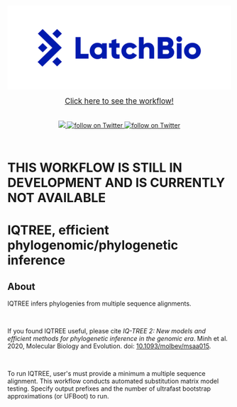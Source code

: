 <a href="https://latch.bio/">
    <img src="images/latch_logo.png">
</a>

<p align="center">
    <a href="https://console.latch.bio/explore/60254/info">
    <span style="font-size:larger;">Click here to see the workflow!</span></br>
    </a>
    </br></br>
    <a href="https://github.com/hannahle/alignment/graphs/contributors" alt="Contributors">
        <img src="https://img.shields.io/github/contributors/jlsteenwyk/latch_wf_infer_phylogeny">
    </a>
    <a href="https://twitter.com/intent/follow?screen_name=jlsteenwyk" alt="Author Twitter">
        <img src="https://img.shields.io/twitter/follow/jlsteenwyk?style=social&logo=twitter"
            alt="follow on Twitter">
    </a>
    <a href="https://twitter.com/intent/follow?screen_name=matteobolner" alt="Author Twitter">
        <img src="https://img.shields.io/twitter/follow/matteobolner?style=social&logo=twitter"
            alt="follow on Twitter">
    </a>
</p>

</br>

# THIS WORKFLOW IS STILL IN DEVELOPMENT AND IS CURRENTLY NOT AVAILABLE

# IQTREE, efficient phylogenomic/phylogenetic inference
## About
IQTREE infers phylogenies from multiple sequence alignments.

<br />

If you found IQTREE useful, please cite *IQ-TREE 2: New models and efficient
methods for phylogenetic inference in the genomic era*. Minh et al. 2020,
Molecular Biology and Evolution. doi:
[10.1093/molbev/msaa015](https://doi.org/10.1093/molbev/msaa015).

<br />

To run IQTREE, user's must provide a minimum a multiple sequence
alignment. This workflow conducts automated substitution matrix
model testing. Specify output prefixes and the number of ultrafast
bootstrap approximations (or UFBoot) to run.
